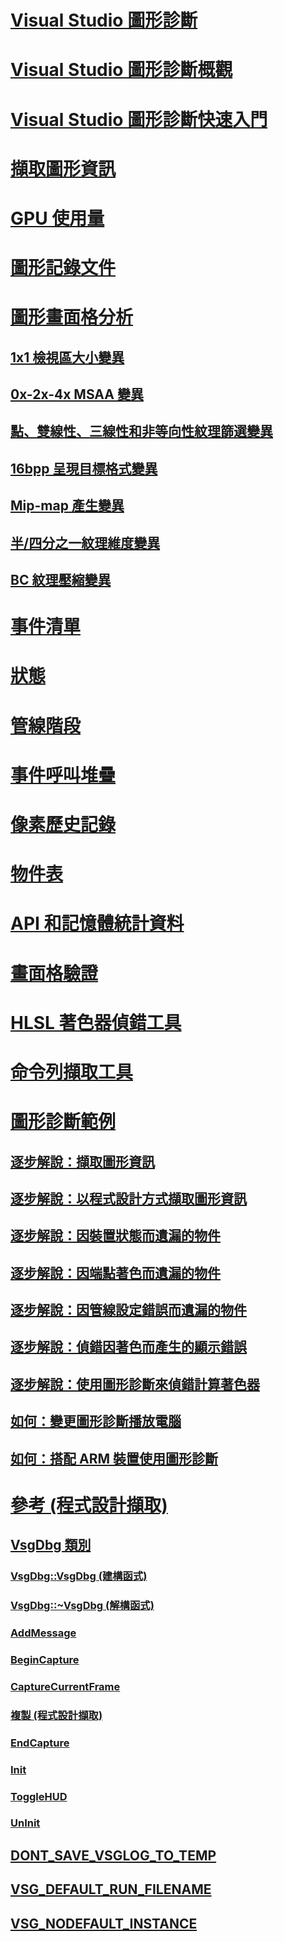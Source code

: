 # [Visual Studio 圖形診斷](visual-studio-graphics-diagnostics.md)
# [Visual Studio 圖形診斷概觀](overview-of-visual-studio-graphics-diagnostics.md)
# [Visual Studio 圖形診斷快速入門](getting-started-with-visual-studio-graphics-diagnostics.md)
# [擷取圖形資訊](capturing-graphics-information.md)
# [GPU 使用量](gpu-usage.md)
# [圖形記錄文件](graphics-log-document.md)
# [圖形畫面格分析](graphics-frame-analysis.md)
## [1x1 檢視區大小變異](1x1-viewport-size-variant.md)
## [0x-2x-4x MSAA 變異](0x-2x-4x-msaa-variants.md)
## [點、雙線性、三線性和非等向性紋理篩選變異](point-bilinear-trilinear-and-anisotropic-texture-filtering-variants.md)
## [16bpp 呈現目標格式變異](16bpp-render-target-format-variant.md)
## [Mip-map 產生變異](mip-map-generation-variant.md)
## [半/四分之一紋理維度變異](half-quarter-texture-dimensions-variant.md)
## [BC 紋理壓縮變異](bc-texture-compression-variant.md)
# [事件清單](graphics-event-list.md)
# [狀態](graphics-state.md)
# [管線階段](graphics-pipeline-stages.md)
# [事件呼叫堆疊](graphics-event-call-stack.md)
# [像素歷史記錄](graphics-pixel-history.md)
# [物件表](graphics-object-table.md)
# [API 和記憶體統計資料](graphics-api-and-memory-statistics.md)
# [畫面格驗證](graphics-frame-validation.md)
# [HLSL 著色器偵錯工具](hlsl-shader-debugger.md)
# [命令列擷取工具](command-line-capture-tool.md)
# [圖形診斷範例](graphics-diagnostics-examples.md)
## [逐步解說：擷取圖形資訊](walkthrough-capturing-graphics-information.md)
## [逐步解說：以程式設計方式擷取圖形資訊](walkthrough-capturing-graphics-information-programmatically.md)
## [逐步解說：因裝置狀態而遺漏的物件](walkthrough-missing-objects-due-to-device-state.md)
## [逐步解說：因端點著色而遺漏的物件](walkthrough-missing-objects-due-to-vertex-shading.md)
## [逐步解說：因管線設定錯誤而遺漏的物件](walkthrough-missing-objects-due-to-misconfigured-pipeline.md)
## [逐步解說：偵錯因著色而產生的顯示錯誤](walkthrough-debugging-rendering-errors-due-to-shading.md)
## [逐步解說：使用圖形診斷來偵錯計算著色器](walkthrough-using-graphics-diagnostics-to-debug-a-compute-shader.md)
## [如何：變更圖形診斷播放電腦](how-to-change-the-graphics-diagnostics-playback-machine.md)
## [如何：搭配 ARM 裝置使用圖形診斷](how-to-use-graphics-diagnostics-with-an-arm-device.md)
# [參考 (程式設計擷取)](reference-programmatic-capture.md)
## [VsgDbg 類別](vsgdbg-class.md)
### [VsgDbg::VsgDbg (建構函式)](vsgdbg-vsgdbg-constructor.md)
### [VsgDbg::~VsgDbg (解構函式)](vsgdbg-tilde-vsgdbg-destructor.md)
### [AddMessage](addmessage.md)
### [BeginCapture](begincapture.md)
### [CaptureCurrentFrame](capturecurrentframe.md)
### [複製 (程式設計擷取)](copy-programmatic-capture.md)
### [EndCapture](endcapture.md)
### [Init](init.md)
### [ToggleHUD](togglehud.md)
### [UnInit](uninit.md)
## [DONT_SAVE_VSGLOG_TO_TEMP](dont-save-vsglog-to-temp.md)
## [VSG_DEFAULT_RUN_FILENAME](vsg-default-run-filename.md)
## [VSG_NODEFAULT_INSTANCE](vsg-nodefault-instance.md)
